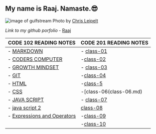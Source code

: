 
## My name is Raaj. Namaste.😎

![image of gulfstream](gulfstream.jpg)
Photo by [Chris Leipelt](https://unsplash.com/@cleipelt?utm_source=unsplash&utm_medium=referral&utm_content=creditCopyText)
  
 
 
 
*Link to my github porfolio* - [Raaj](https://github.com/raajv)

| CODE 102 READING NOTES  | CODE 201 READING NOTES |
| ----------------------- | ---------------------- |
| - [MARKDOWN](MARKDOWN.md) |- [class-01](class-01.md) |
| - [CODERS COMPUTER](CODERSCOMPUTER.md) |-[class-02](class-02.md) |
| - [GROWTH MINDSET](GROWTHMINDSET.md) |- [class-03](class-03.md) |
| - [GIT](GIT.md) | -[class-04](class-04.md) |
| - [HTML](HTML.md) |-[class-5](class-05.md)   |
| - [CSS](CSS.md) | -[class-06(class-06.md)   |
| - [JAVA SCRIPT](java.md) |- [class-07](class-07.md) |
| - [java script 2](js2.md) |[class-08](class-08.md) |
| - [Expressions and Operators](expressionnops.md) |-[class-09](class-09.md)|
|                                                  |-[class-10](class-10.md)|       

 


